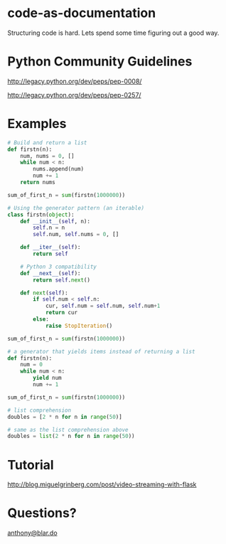 code-as-documentation
=====================

Structuring code is hard. Lets spend some time figuring out a good way.


Python Community Guidelines
=====================
http://legacy.python.org/dev/peps/pep-0008/

http://legacy.python.org/dev/peps/pep-0257/

Examples
=====================
```python
# Build and return a list
def firstn(n):
    num, nums = 0, []
    while num < n:
        nums.append(num)
        num += 1
    return nums

sum_of_first_n = sum(firstn(1000000))
```

```python
# Using the generator pattern (an iterable)
class firstn(object):
    def __init__(self, n):
        self.n = n
        self.num, self.nums = 0, []

    def __iter__(self):
        return self

    # Python 3 compatibility
    def __next__(self):
        return self.next()

    def next(self):
        if self.num < self.n:
            cur, self.num = self.num, self.num+1
            return cur
        else:
            raise StopIteration()

sum_of_first_n = sum(firstn(1000000))
```

```python
# a generator that yields items instead of returning a list
def firstn(n):
    num = 0
    while num < n:
        yield num
        num += 1

sum_of_first_n = sum(firstn(1000000))
```

```python
# list comprehension
doubles = [2 * n for n in range(50)]

# same as the list comprehension above
doubles = list(2 * n for n in range(50))
```

Tutorial
=====================
http://blog.miguelgrinberg.com/post/video-streaming-with-flask


Questions?
=====================
anthony@blar.do
